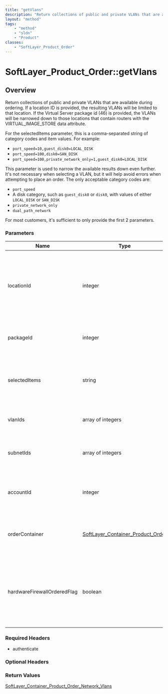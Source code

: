 ```yaml
---
title: "getVlans"
description: "Return collections of public and private VLANs that are available during ordering. If a location ID is provided, the res... "
layout: "method"
tags:
    - "method"
    - "sldn"
    - "Product"
classes:
    - "SoftLayer_Product_Order"
---
```

# SoftLayer_Product_Order::getVlans
## Overview 
Return collections of public and private VLANs that are available during ordering. If a location ID is provided, the resulting VLANs will be limited to that location. If the Virtual Server package id (46) is provided, the VLANs will be narrowed down to those locations that contain routers with the VIRTUAL_IMAGE_STORE data attribute. 

For the selectedItems parameter, this is a comma-separated string of category codes and item values. For example: 

<ul> <li><code>port_speed=10,guest_disk0=LOCAL_DISK</code></li> <li><code>port_speed=100,disk0=SAN_DISK</code></li> <li><code>port_speed=100,private_network_only=1,guest_disk0=LOCAL_DISK</code></li> </ul> 

This parameter is used to narrow the available results down even further. It's not necessary when selecting a VLAN, but it will help avoid errors when attempting to place an order. The only acceptable category codes are: 

<ul> <li><code>port_speed</code></li> <li>A disk category, such as <code>guest_disk0</code> or <code>disk0</code>, with values of either <code>LOCAL_DISK</code> or <code>SAN_DISK</code></li> <li><code>private_network_only</code></li> <li><code>dual_path_network</code></li> </ul> 

For most customers, it's sufficient to only provide the first 2 parameters. 

### Parameters 
|Name | Type | Description |
| --- | --- | --- |
|locationId| integer| Narrow the VLANs down by this datacenter. This value should match the datacenter selected for the order container.|
|packageId| integer| Optional, but recommended package id for the order container.|
|selectedItems| string| A string of existing items selected on the order - see the method overview for more details.|
|vlanIds| array of integers| If provided, the results will be limited to these VLANs.|
|subnetIds| array of integers| If provided, the results will be limited to VLANs that contain these subnets.|
|accountId| integer| For authenticated users, this optional parameter will be ignored.|
|orderContainer| <a href='/reference/datatypes/SoftLayer_Container_Product_Order'>SoftLayer_Container_Product_Order </a>| Optionally filter VLANs relating to the <code>prices</code> specified on the order container.|
|hardwareFirewallOrderedFlag| boolean| Provided when ordering a hardware firewall, will cause results to exclude inside VLANs and VLANs w/ dedicated firewall attached|


### Required Headers
* authenticate

### Optional Headers

### Return Values
<a href='/reference/datatypes/SoftLayer_Container_Product_Order_Network_Vlans'>SoftLayer_Container_Product_Order_Network_Vlans </a>
